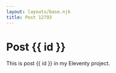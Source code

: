 ```yaml
---
layout: layouts/base.njk
title: Post 12793
---
```


# Post {{ id }}

This is post {{ id }} in my Eleventy project.
